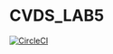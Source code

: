# CVDS_LAB5

[![CircleCI](https://circleci.com/gh/danielGomez1703/<CVDS_LAB6.svg?style=svg&circle-token=2728345-f5a2-4fbe-af23-7988e4764f27)](https://circleci.com/workflow-run/12728345-f5a2-4fbe-af23-7988e4764f27)
